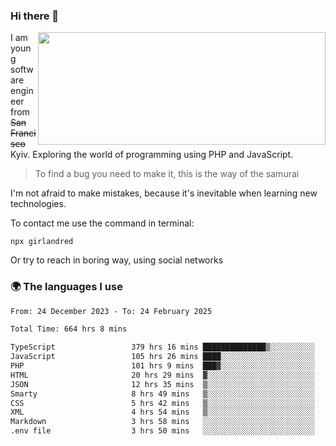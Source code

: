 ### Hi there 👋  

<img align='right' src="https://github-readme-stats.vercel.app/api?username=girlandred&count_private=true&show_icons=true&include_all_commits=true&hide_rank=true&hide_title=true&theme=buefy&card_width=300" width=460 height=180>


I am young software engineer from ~~San Francisco~~ Kyiv. Exploring the world of programming using PHP and JavaScript.


> To find a bug you need to make it, this is the way of the samurai



I'm not afraid to make mistakes, because it's inevitable when learning new technologies.

To contact me use the command in terminal:

```
npx girlandred
```

Or try to reach in boring way, using social networks


### 🌍 The languages I use

<!--START_SECTION:waka-->

```txt
From: 24 December 2023 - To: 24 February 2025

Total Time: 664 hrs 8 mins

TypeScript                 379 hrs 16 mins ██████████████▒░░░░░░░░░░   57.10 %
JavaScript                 105 hrs 26 mins ████░░░░░░░░░░░░░░░░░░░░░   15.87 %
PHP                        101 hrs 9 mins  ███▓░░░░░░░░░░░░░░░░░░░░░   15.23 %
HTML                       20 hrs 29 mins  ▓░░░░░░░░░░░░░░░░░░░░░░░░   03.08 %
JSON                       12 hrs 35 mins  ▒░░░░░░░░░░░░░░░░░░░░░░░░   01.90 %
Smarty                     8 hrs 49 mins   ▒░░░░░░░░░░░░░░░░░░░░░░░░   01.33 %
CSS                        5 hrs 42 mins   ▒░░░░░░░░░░░░░░░░░░░░░░░░   00.86 %
XML                        4 hrs 54 mins   ▒░░░░░░░░░░░░░░░░░░░░░░░░   00.74 %
Markdown                   3 hrs 58 mins   ░░░░░░░░░░░░░░░░░░░░░░░░░   00.60 %
.env file                  3 hrs 50 mins   ░░░░░░░░░░░░░░░░░░░░░░░░░   00.58 %
```

<!--END_SECTION:waka-->

